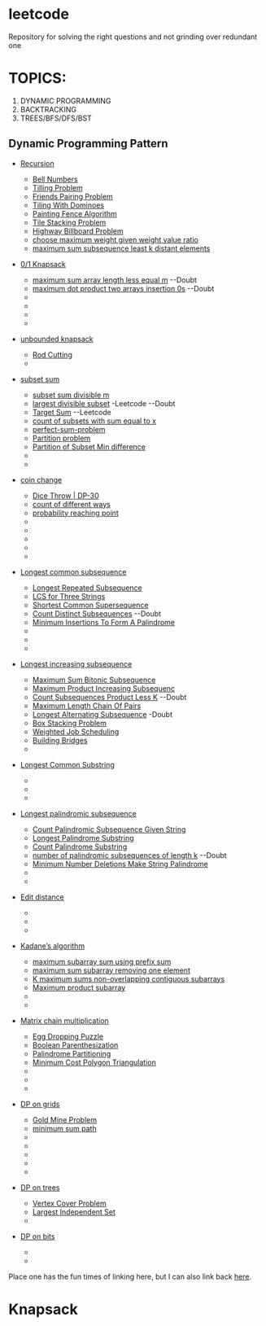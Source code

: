 # leetcode
Repository for solving the right questions and not grinding over redundant one

# TOPICS:
1. DYNAMIC PROGRAMMING <br>
2. BACKTRACKING <br>
3. TREES/BFS/DFS/BST<br>


## Dynamic Programming Pattern
* [Recursion]() 
  - [Bell Numbers](https://www.geeksforgeeks.org/bell-numbers-number-of-ways-to-partition-a-set/) 
  - [Tilling Problem](https://www.geeksforgeeks.org/tiling-problem/) 
  - [Friends Pairing Problem](https://www.geeksforgeeks.org/friends-pairing-problem/)
  - [Tiling With Dominoes](https://www.geeksforgeeks.org/tiling-with-dominoes/)
  - [Painting Fence Algorithm](https://www.geeksforgeeks.org/painting-fence-algorithm/)
  - [Tile Stacking Problem](https://www.geeksforgeeks.org/tile-stacking-problem/)
  - [Highway Billboard Problem](https://www.hackerrank.com/challenges/billboards/editorial)
  - [choose maximum weight given weight value ratio](https://www.geeksforgeeks.org/choose-maximum-weight-given-weight-value-ratio/)
  - [maximum sum subsequence least k distant elements](https://www.geeksforgeeks.org/maximum-sum-subsequence-least-k-distant-elements/)
* [0/1 Knapsack](https://www.geeksforgeeks.org/0-1-knapsack-problem-dp-10/) 
  - [maximum sum array length less equal m](https://www.geeksforgeeks.org/find-maximum-sum-array-length-less-equal-m/) --Doubt
  - [maximum dot product two arrays insertion 0s](https://www.geeksforgeeks.org/find-maximum-dot-product-two-arrays-insertion-0s/) --Doubt
  - []() 
  - []() 
  - []() 
  - []() 
* [unbounded knapsack](https://www.geeksforgeeks.org/unbounded-knapsack-repetition-items-allowed/) 
  - [Rod Cutting](https://www.geeksforgeeks.org/cutting-a-rod-dp-13/) 
  - []() 
* [subset  sum](https://www.geeksforgeeks.org/subset-sum-problem-dp-25/) 
  - [subset sum divisible m](https://www.geeksforgeeks.org/subset-sum-divisible-m/) 
  - [largest divisible subset](https://leetcode.com/problems/largest-divisible-subset/) -Leetcode  --Doubt 
  - [Target Sum](https://leetcode.com/problems/target-sum/) --Leetcode
  - [count of subsets with sum equal to x](https://www.geeksforgeeks.org/count-of-subsets-with-sum-equal-to-x-using-recursion/?ref=rp)
  - [perfect-sum-problem](https://www.geeksforgeeks.org/perfect-sum-problem/)
  - [Partition problem](https://leetcode.com/problems/partition-equal-subset-sum/)
  - [Partition of Subset Min difference](https://www.geeksforgeeks.org/partition-a-set-into-two-subsets-such-that-the-difference-of-subset-sums-is-minimum/)
  - []()
  - []()
* [coin change](https://www.geeksforgeeks.org/coin-change-dp-7/) 
  - [Dice Throw | DP-30](https://leetcode.com/problems/number-of-dice-rolls-with-target-sum/) 
  - [count of different ways](https://www.geeksforgeeks.org/count-ofdifferent-ways-express-n-sum-1-3-4/) 
  - [probability reaching point](https://www.geeksforgeeks.org/probability-reaching-point-2-3-steps-time/)
  - []()
  - []()
  - []()
  - []()
  - []()
* [Longest common subsequence](https://www.geeksforgeeks.org/longest-common-subsequence-dp-4/) 
  - [Longest Repeated Subsequence](https://www.geeksforgeeks.org/longest-repeated-subsequence/) 
  - [LCS for Three Strings](https://www.geeksforgeeks.org/lcs-longest-common-subsequence-three-strings/) 
  - [Shortest Common Supersequence](https://www.geeksforgeeks.org/shortest-common-supersequence/)
  - [Count Distinct Subsequences](https://www.geeksforgeeks.org/count-distinct-subsequences/) --Doubt
  - [Minimum Insertions To Form A Palindrome](https://www.geeksforgeeks.org/minimum-insertions-to-form-a-palindrome-dp-28/)
  - []()
  - []()
  - []()
* [Longest increasing subsequence](https://www.geeksforgeeks.org/longest-increasing-subsequence-dp-3/) 
  - [Maximum Sum Bitonic Subsequence](https://www.geeksforgeeks.org/maximum-sum-bi-tonic-sub-sequence/) 
  - [Maximum Product Increasing Subsequenc](https://www.geeksforgeeks.org/maximum-product-increasing-subsequence/) 
  - [Count Subsequences Product Less K](https://www.geeksforgeeks.org/count-subsequences-product-less-k/)     --Doubt
  - [Maximum Length Chain Of Pairs](https://www.geeksforgeeks.org/maximum-length-chain-of-pairs-dp-20/)
  - [Longest Alternating Subsequence](https://www.geeksforgeeks.org/longest-alternating-subsequence/)     -Doubt
  - [Box Stacking Problem](https://www.geeksforgeeks.org/box-stacking-problem-dp-22/)
  - [Weighted Job Scheduling](https://www.geeksforgeeks.org/weighted-job-scheduling-set-2-using-lis/)
  - [Building Bridges](https://www.geeksforgeeks.org/dynamic-programming-building-bridges/)
  - []()
* [Longest Common Substring](https://www.geeksforgeeks.org/longest-common-substring-dp-29/) 
  - []() 
  - []() 
  - []() 
* [Longest palindromic subsequence](https://www.geeksforgeeks.org/longest-palindromic-subsequence-dp-12/) 
  - [Count Palindromic Subsequence Given String](https://www.geeksforgeeks.org/count-palindromic-subsequence-given-string/) 
  - [Longest Palindrome Substring](https://www.geeksforgeeks.org/longest-palindrome-substring-set-1/) 
  - [Count Palindrome Substring](https://www.geeksforgeeks.org/count-palindrome-sub-strings-string/) 
  - [number of palindromic subsequences of length k](https://www.geeksforgeeks.org/number-of-palindromic-subsequences-of-length-k-where-k/) --Doubt
  - [Minimum Number Deletions Make String Palindrome](https://www.geeksforgeeks.org/minimum-number-deletions-make-string-palindrome/)
  - []()
  - []()
* [Edit distance]() 
  - []() 
  - []() 
  - []() 
* [Kadane’s algorithm](https://www.geeksforgeeks.org/largest-sum-contiguous-subarray/)
  - [maximum subarray sum using prefix sum](https://www.geeksforgeeks.org/maximum-subarray-sum-using-prefix-sum/)
  - [maximum sum subarray removing one element](https://www.geeksforgeeks.org/maximum-sum-subarray-removing-one-element/)
  - [K maximum sums non-overlapping contiguous subarrays](https://www.geeksforgeeks.org/k-maximum-sums-non-overlapping-contiguous-sub-arrays/)
  - [Maximum product subarray](https://www.geeksforgeeks.org/maximum-product-subarray-added-negative-product-case/)
  - []()
  - []()
  
* [Matrix chain multiplication](https://www.geeksforgeeks.org/matrix-chain-multiplication-dp-8/) 
  - [Egg Dropping Puzzle](https://www.geeksforgeeks.org/egg-dropping-puzzle-dp-11/) 
  - [Boolean Parenthesization](https://www.geeksforgeeks.org/boolean-parenthesization-problem-dp-37/) 
  - [Palindrome Partitioning](https://www.geeksforgeeks.org/palindrome-partitioning-dp-17/) 
  - [Minimum Cost Polygon Triangulation](https://www.geeksforgeeks.org/minimum-cost-polygon-triangulation/)
  - []()
  - []()
  - []()
* [DP on grids]() 
  - [Gold Mine Problem](https://www.geeksforgeeks.org/gold-mine-problem/) 
  - [minimum sum path](https://www.geeksforgeeks.org/minimum-sum-path-triangle/) 
  - []() 
  - []() 
  - []() 
  - []()
  - []() 

* [DP on trees]() 
  - [Vertex Cover Problem](https://www.geeksforgeeks.org/vertex-cover-problem-set-2-dynamic-programming-solution-tree/) 
  - [Largest Independent Set](https://www.geeksforgeeks.org/largest-independent-set-problem-dp-26/) 
  - []() 
* [DP on bits]() 
  - []() 
  - []() 

Place one has the fun times of linking here, but I can also link back [here](#TOPICS).
# Knapsack
 
